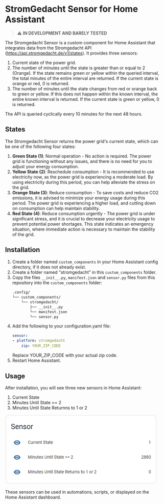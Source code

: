 # StromGedacht Sensor for Home Assistant

> ⚠️ **IN DEVELOPMENT AND BARELY TESTED**

The Stromgedacht Sensor is a custom component for Home Assistant that integrates data from the Stromgedacht API (https://api.stromgedacht.de/v1/states). It provides three sensors:

1. Current state of the power grid.
2. The number of minutes until the state is greater than or equal to 2 (Orange). If the state remains green or yellow within the queried interval, the total minutes of the entire interval are returned. If the current state is orange or red, 0 is returned.
3. The number of minutes until the state changes from red or orange back to green or yellow. If this does not happen within the known interval, the entire known interval is returned. If the current state is green or yellow, 0 is returned.

The API is queried cyclically every 10 minutes for the next 48 hours.

## States

The Stromgedacht Sensor returns the power grid's current state, which can be one of the following four states:

1. **Green State (1)**: Normal operation - No action is required. The power grid is functioning without any issues, and there is no need for you to adjust your energy consumption.
2. **Yellow State (2)**: Reschedule consumption - It is recommended to use electricity now, as the power grid is experiencing a moderate load. By using electricity during this period, you can help alleviate the stress on the grid.
3. **Orange State (3)**: Reduce consumption - To save costs and reduce CO2 emissions, it is advised to minimize your energy usage during this period. The power grid is experiencing a higher load, and cutting down on consumption can help maintain stability.
4. **Red State (4)**: Reduce consumption urgently - The power grid is under significant stress, and it is crucial to decrease your electricity usage to prevent potential power shortages. This state indicates an emergency situation, where immediate action is necessary to maintain the stability of the grid.

## Installation

1. Create a folder named `custom_components` in your Home Assistant config directory, if it does not already exist.
2. Create a folder named "stromgedacht" in this `custom_components` folder.
2. Copy the files `__init__.py`, `manifest.json` and `sensor.py` files from this repository into the `custom_components` folder:
    ```
    .config/
    └── custom_components/
        └── stromgedacht/
            ├── __init__.py
            └── manifest.json
            └── sensor.py
    ```
3. Add the following to your configuration.yaml file:
    ```yaml
    sensor:
    - platform: stromgedacht
        zip: YOUR_ZIP_CODE
    ```
    Replace YOUR_ZIP_CODE with your actual zip code.
4. Restart Home Assistant.

## Usage

After installation, you will see three new sensors in Home Assistant:

1. Current State
2. Minutes Until State >= 2
3. Minutes Until State Returnns to 1 or 2

![](./assets/2023-05-09-21-41-26.png)

These sensors can be used in automations, scripts, or displayed on the Home Assistant dashboard.